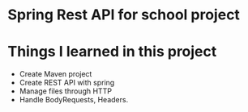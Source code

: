 # Spring Rest API for school project

# Things I learned in this project
- Create Maven project
- Create REST API with spring
- Manage files through HTTP
- Handle BodyRequests, Headers.
